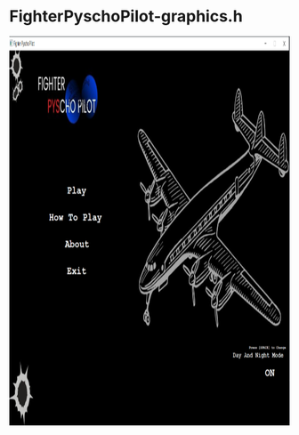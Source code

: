 # FighterPyschoPilot-graphics.h

<a href="https://youtu.be/gpBpVTVaLWA" target="_blank"> <img src=".\Images\rdme.png" alt="c" width="1080" height="700"/> </a> 
